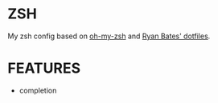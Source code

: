 # ZSH

My zsh config based on [oh-my-zsh](https://github.com/robbyrussell/oh-my-zsh) and [Ryan Bates' dotfiles](https://github.com/ryanb/dotfiles).

# FEATURES

* completion
